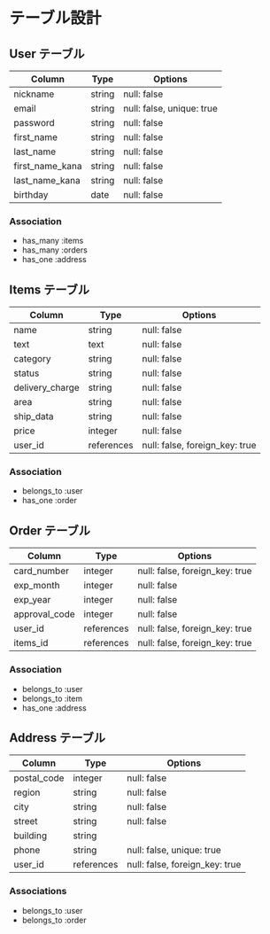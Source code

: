 # テーブル設計

## User テーブル

| Column          | Type    | Options                   |
| --------------  | ------- | ------------------------- |
| nickname        | string  | null: false               |
| email           | string  | null: false, unique: true |
| password        | string  | null: false               |
| first_name      | string  | null: false               |
| last_name       | string  | null: false               |
| first_name_kana | string  | null: false               |
| last_name_kana  | string  | null: false               |
| birthday        | date    | null: false               |


### Association

 - has_many :items
 - has_many :orders
 - has_one :address


## Items テーブル

| Column          | Type       | Options                        |
| --------------- | ---------- | ------------------------------ |
| name            | string     | null: false                    |
| text            | text       | null: false                    |
| category        | string     | null: false                    |
| status          | string     | null: false                    |
| delivery_charge | string     | null: false                    |
| area            | string     | null: false                    |
| ship_data       | string     | null: false                    |
| price           | integer    | null: false                    |
| user_id         | references | null: false, foreign_key: true |

### Association

 - belongs_to :user
 - has_one :order


## Order テーブル

| Column          | Type       | Options                        |
| --------------- | ---------- | ------------------------------ |
| card_number     | integer    | null: false, foreign_key: true |
| exp_month       | integer    | null: false                    |
| exp_year        | integer    | null: false                    |
| approval_code   | integer    | null: false                    |
| user_id         | references | null: false, foreign_key: true |
| items_id        | references | null: false, foreign_key: true |

### Association

 - belongs_to :user
 - belongs_to :item
 - has_one :address



## Address テーブル

| Column          | Type       | Options                        |
| --------------- | ---------- | ------------------------------ |
| postal_code     | integer    | null: false                    |
| region          | string     | null: false                    |
| city            | string     | null: false                    |
| street          | string     | null: false                    |
| building        | string     |                                |
| phone           | string     | null: false, unique: true      |
| user_id         | references | null: false, foreign_key: true |

### Associations

 - belongs_to :user
 - belongs_to :order
